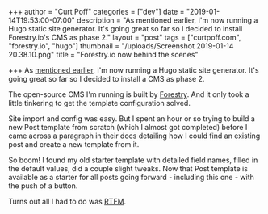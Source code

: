 +++
author = "Curt Poff"
categories = ["dev"]
date = "2019-01-14T19:53:00-07:00"
description = "As mentioned earlier, I'm now running a Hugo static site generator. It's going great so far so I decided to install Forestry.io's CMS as phase 2."
layout = "post"
tags = ["curtpoff.com", "forestry.io", "hugo"]
thumbnail = "/uploads/Screenshot 2019-01-14 20.38.10.png"
title = "Forestry.io now behind the scenes"

+++
As [mentioned earlier](/posts/new-hugo-site/ "Hugo now running this site"), I'm now running a Hugo static site generator. It's going great so far so I decided to install a CMS as phase 2.

<!--more-->

The open-source CMS I'm running is built by [Forestry](https://forestry.io "Forestry.io"). And it only took a little tinkering to get the template configuration solved.

Site import and config was easy. But I spent an hour or so trying to build a new Post template from scratch (which I almost got completed) before I came across a paragraph in their docs detailing how I could find an existing post and create a new template from it.

So boom! I found my old starter template with detailed field names, filled in the default values, did a couple slight tweaks. Now that Post template is available as a starter for all posts going forward - including this one - with the push of a button.

Turns out all I had to do was [RTFM](https://forestry.io/docs/quickstart/configure-cms/).